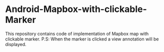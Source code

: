 # Android-Mapbox-with-clickable-Marker
This repository contains code of implementation of Mapbox map with clickable marker. P.S: When the marker is clicked a view annotation will be displayed.
